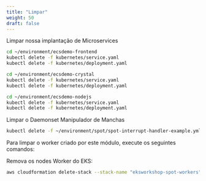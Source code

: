 ```yaml
---
title: "Limpar"
weight: 50
draft: false
---
```

Limpar nossa implantação de Microservices

```bash
cd ~/environment/ecsdemo-frontend
kubectl delete -f kubernetes/service.yaml
kubectl delete -f kubernetes/deployment.yaml

cd ~/environment/ecsdemo-crystal
kubectl delete -f kubernetes/service.yaml
kubectl delete -f kubernetes/deployment.yaml

cd ~/environment/ecsdemo-nodejs
kubectl delete -f kubernetes/service.yaml
kubectl delete -f kubernetes/deployment.yaml
```

Limpar o Daemonset Manipulador de Manchas

```bash
kubectl delete -f ~/environment/spot/spot-interrupt-handler-example.yml
```

Para limpar o  worker criado por este módulo, execute os seguintes comandos:

Remova os nodes Worker do EKS:

```bash
aws cloudformation delete-stack --stack-name "eksworkshop-spot-workers"
```

